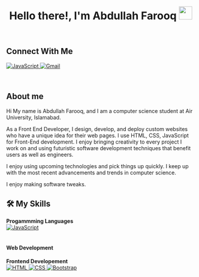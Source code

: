 

<h1 align="center">Hello there!, I'm Abdullah Farooq <img src="https://media.giphy.com/media/hvRJCLFzcasrR4ia7z/giphy.gif"
        width="35"></h1>
<br>
<p>
  <a href="https://github.com/offx-farooq/offx-farooq">
    
  </a>
 </p>
</p>      

## Connect With Me
        
<p>
    <a href="https://www.linkedin.com/in/abdullah-farooq-27063a2a3/" target="_blank">
        <img alt="JavaScript"
            src="https://img.shields.io/badge/LinkedIn-0077B5?style=for-the-badge&logo=linkedin&logoColor=#ffffff">
    </a>
    <a href="https://mail.google.com/mail/?view=cm&fs=1&to=farooq.abdullah1719@gmail.com" target="_blank">
        <img alt="Gmail" src="https://img.shields.io/badge/Gmail-D14836?style=for-the-badge&logo=gmail&logoColor=#ffffff">
    </a>
</p>
</p>
<br>

## About me

Hi My name is Abdullah Farooq, and I am a computer science student at Air University, Islamabad.

As a Front End Developer, I design, develop, and deploy custom websites who have a unique idea for their web pages. I use HTML, CSS, JavaScript for Front-End development.
I enjoy bringing creativity to every project I work on and using futuristic software development techniques that benefit users as well as engineers.

I enjoy using upcoming technologies and pick things up quickly. I keep up with the most recent advancements and trends in computer science.

I enjoy making software tweaks.

## 🛠️ My Skills

<p>
    <summary><b>Progammming Languages</b></summary>
    <a href="https://developer.mozilla.org/en-US/docs/Web/JavaScript" target="_blank">
        <img alt="JavaScript"
            src="https://img.shields.io/badge/javascript-%23323330.svg?style=for-the-badge&logo=javascript&logoColor=%23F7DF1E">
    </a>
    <br />
    <br />
        <h4>Web Development</h4>
    <summary><b>Frontend Developement</b></summary>
    <a href="https://www.w3.org/html/" target="_blank">
        <img alt="HTML"
            src="https://img.shields.io/badge/html5-%23E34F26.svg?style=for-the-badge&logo=html5&logoColor=white">
    </a>
    <a href="https://www.w3schools.com/css/" target="_blank">
        <img alt="CSS"
            src="https://img.shields.io/badge/css3-%231572B6.svg?style=for-the-badge&logo=css3&logoColor=white">
    </a>
    <a href="https://getbootstrap.com/" target="_blank">
        <img alt="Bootstrap"
            src="https://img.shields.io/badge/bootstrap-%23563D7C.svg?style=for-the-badge&logo=bootstrap&logoColor=white">
    </a>
    <br />
    <br />
    


